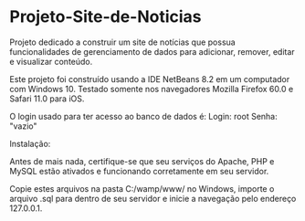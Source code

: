 # Projeto-Site-de-Noticias

Projeto dedicado a construir um site de notícias que possua funcionalidades de gerenciamento de dados para adicionar, remover, editar e visualizar conteúdo.

Este projeto foi construído usando a IDE NetBeans 8.2 em um computador com Windows 10.
Testado somente nos navegadores Mozilla Firefox 60.0 e Safari 11.0 para iOS.

O login usado para ter acesso ao banco de dados é: 
Login: root 
Senha: "vazio"

Instalação:

Antes de mais nada, certifique-se que seu serviços do Apache, PHP e MySQL estão ativados e funcionando corretamente em seu servidor.

Copie estes arquivos na pasta C:/wamp/www/ no Windows, importe o arquivo .sql para dentro de seu  servidor e inicie a navegação pelo endereço 127.0.0.1.
